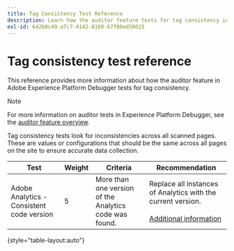 ```yaml
---
title: Tag Consistency Test Reference
description: Learn how the auditor feature tests for tag consistency in Adobe Experience Platform Debugger.
exl-id: 642b0c49-a7c7-4142-8189-67f00ed50015
---
```

# Tag consistency test reference

This reference provides more information about how the auditor feature in Adobe Experience Platform Debugger tests for tag consistency.

>[!NOTE]
>
>For more information on auditor tests in Experience Platform Debugger, see the [auditor feature overview](./overview.md).

Tag consistency tests look for inconsistencies across all scanned pages. These are values or configurations that should be the same across all pages on the site to ensure accurate data collection.

| Test | Weight|  Criteria | Recommendation |
| --- | --- | --- | --- |
| Adobe Analytics - Consistent code version | 5 | More than one version of the Analytics code was found. | Replace all instances of Analytics with the current version.<br><br>[Additional information](https://experienceleague.adobe.com/docs/analytics/implementation/home.html) |

{style="table-layout:auto"}
